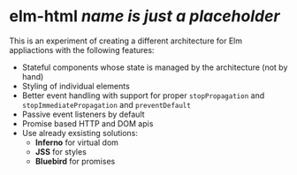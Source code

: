 # elm-html _name is just a placeholder_

This is an experiment of creating a different architecture for Elm appliactions with the following features:
- Stateful components whose state is managed by the architecture (not by hand)
- Styling of individual elements
- Better event handling with support for proper `stopPropagation` and `stopImmediatePropagation` and `preventDefault`
- Passive event listeners by default
- Promise based HTTP and DOM apis
- Use already exsisting solutions:
  - **Inferno** for virtual dom
  - **JSS** for styles
  - **Bluebird** for promises
